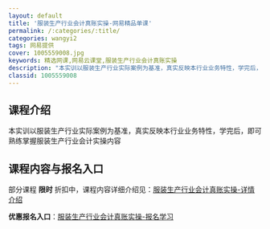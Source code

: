 ```yaml
---
layout: default
title: '服装生产行业会计真账实操-网易精品单课'
permalink: /:categories/:title/
categories: wangyi2
tags: 网易提供
cover: 1005559008.jpg
keywords: 精选网课,网易云课堂,服装生产行业会计真账实操
description: "本实训以服装生产行业实际案例为基准，真实反映本行业业务特性，学完后，即可熟练掌握服装生产行业会计实操内容服装生产行业会计真账实操"
classid: 1005559008
---
```


## 课程介绍

本实训以服装生产行业实际案例为基准，真实反映本行业业务特性，学完后，即可熟练掌握服装生产行业会计实操内容

## 课程内容与报名入口

部分课程 **限时** 折扣中，课程内容详细介绍见：[服装生产行业会计真账实操-详情介绍](https://study.163.com/course/introduction/1005559008.htm?share=1&shareId=1025206652&utm_campaign=share&utm_medium=iphoneShare&utm_source=&utm_u=1025206652)

**优惠报名入口**：[服装生产行业会计真账实操-报名学习](https://study.163.com/course/introduction/1005559008.htm?share=1&shareId=1025206652&utm_campaign=share&utm_medium=iphoneShare&utm_source=&utm_u=1025206652)

